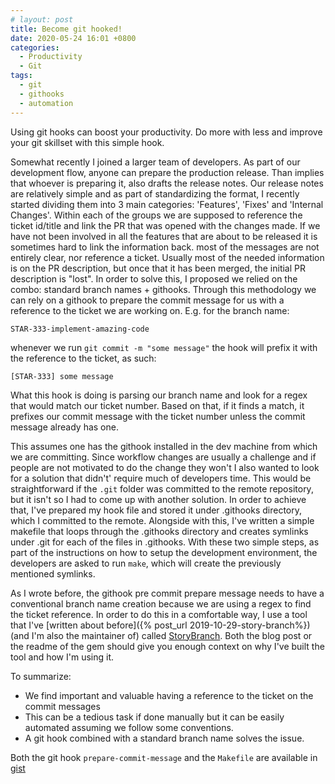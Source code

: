```yaml
---
# layout: post
title: Become git hooked!
date: 2020-05-24 16:01 +0800
categories:
  - Productivity
  - Git
tags:
  - git
  - githooks
  - automation
---
```


Using git hooks can boost your productivity. Do more with less and improve your git skillset with this simple hook.

Somewhat recently I joined a larger team of developers. As part of our development flow, anyone can prepare the production release. Than implies that whoever is preparing it, also drafts the release notes. Our release notes are relatively simple and as part of standardizing the format, I recently started dividing them into 3 main categories:
'Features', 'Fixes' and 'Internal Changes'.
Within each of the groups we are supposed to reference the ticket id/title and link the PR that was opened with the changes made.
If we have not been involved in all the features that are about to be released it is sometimes hard to link the information back. most of the messages are not entirely clear, nor reference a ticket. Usually most of the needed information is on the PR description, but once that it has been merged, the initial PR description is "lost". In order to solve this, I proposed we relied on the combo: standard branch names + githooks. Through this methodology we can rely on a githook to prepare the commit message for us with a reference to the ticket we are working on.
E.g. for the branch name:
```
STAR-333-implement-amazing-code
```
whenever we run `git commit -m "some message"` the hook will prefix it with the reference to the ticket, as such:
```
[STAR-333] some message
```

What this hook is doing is parsing our branch name and look for a regex that would match our ticket number. Based on that, if it finds a match, it prefixes our commit message with the ticket number unless the commit message already has one.

This assumes one has the githook installed in the dev machine from which we are committing. Since workflow changes are usually a challenge and if people are not motivated to do the change they won't I also wanted to look for a solution that didn't' require much of developers time. This would be straightforward if the `.git` folder was committed to the remote repository, but it isn't so I had to come up with another solution. In order to achieve that, I've prepared my hook file and stored it under .githooks directory, which I committed to the remote. Alongside with this, I've written a simple makefile that loops through the .githooks directory and creates symlinks under .git for each of the files in .githooks.
With these two simple steps, as part of the instructions on how to setup the development environment, the developers are asked to run `make`, which will create the previously mentioned symlinks.

As I wrote before, the githook pre commit prepare message needs to have a conventional branch name creation because we are using a regex to find the ticket reference. In order to do this in a comfortable way, I use a tool that I've [written about before]({% post_url 2019-10-29-story-branch%}) (and I'm also the maintainer of) called [StoryBranch](https://github.com/story-branch/story_branch). Both the blog post or the readme of the gem should give you enough context on why I've built the tool and how I'm using it.

To summarize:

- We find important and valuable having a reference to the ticket on the commit messages
- This can be a tedious task if done manually but it can be easily automated assuming we follow some conventions.
- A git hook combined with a standard branch name solves the issue.

Both the git hook `prepare-commit-message` and the `Makefile` are available in [gist](https://gist.github.com/rpbaltazar/969206aa33617325d985b1daf1c0d8eb)
